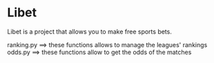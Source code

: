 # Libet
Libet is a project that allows you to make free sports bets.

ranking.py ==> these functions allows to manage the leagues' rankings
odds.py ==> these functions allow to get the odds of the matches
